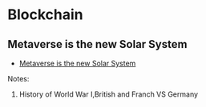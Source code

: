 # Blockchain

## Metaverse is the new Solar System
- [Metaverse is the new Solar System](https://www.youtube.com/watch?v=O1_LrREYQ8c)

Notes:
1. History of World War I,British and Franch VS Germany